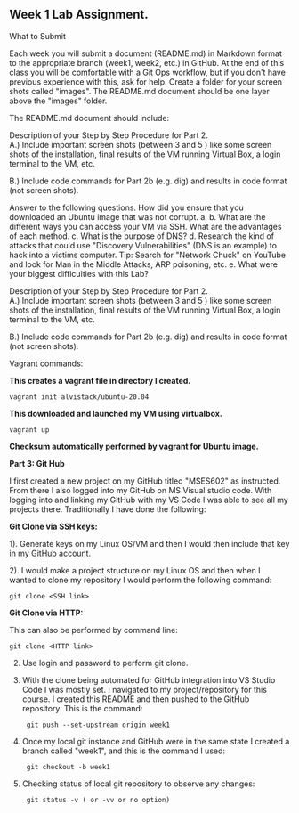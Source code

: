 ## Week 1 Lab Assignment. 

What to Submit

Each week you will submit a document (README.md) in Markdown format to the appropriate branch
(week1, week2, etc.)  in GitHub.   At the end of this class you will be comfortable with a Git Ops
workflow, but if you don't have previous experience with this, ask for help. Create a folder for your
screen shots called "images".  The README.md document should be one layer above the "images"
folder.

The README.md document should include:

Description of your Step by Step Procedure for Part 2.   
A.) Include important screen shots (between 3 and 5 ) like some screen shots of the installation,
    final results of the VM running Virtual Box, a login terminal to the VM, etc.   

B.) Include code commands for Part 2b (e.g. dig) and results in code format (not screen shots).

Answer to the following questions.
How did you ensure that you downloaded an Ubuntu image that was not corrupt.   a.
b. What are the different ways you can access your VM via SSH.   What are the advantages of
each method.
c. What is the purpose of DNS?
d. Research the kind of attacks that could use "Discovery Vulnerabilities" (DNS is an example)
to hack into a victims computer.   Tip:  Search for "Network Chuck" on YouTube and look for
Man in the Middle Attacks, ARP poisoning, etc.
e. What were your biggest difficulties with this Lab?

Description of your Step by Step Procedure for Part 2.   
A.) Include important screen shots (between 3 and 5 ) like some screen shots of the installation,
final results of the VM running Virtual Box, a login terminal to the VM, etc.

B.) Include code commands for Part 2b (e.g. dig) and results in code format (not screen shots).


Vagrant commands:

**This creates a vagrant file in directory I created.**

    vagrant init alvistack/ubuntu-20.04

**This downloaded and launched my VM using virtualbox.**

    vagrant up

**Checksum automatically performed by vagrant for Ubuntu image.**


**Part 3: Git Hub**

I first created a new project on my GitHub titled "MSES602" as instructed.  From there I also logged into my GitHub on MS Visual studio code.  With logging into and linking my GitHub with my VS Code I was able to see all my projects there.  Traditionally I have done the following:

**Git Clone via SSH keys:**

1). Generate keys on my Linux OS/VM and then I would then include that key in my GitHub account.

2). I would make a project structure on my Linux OS and then when I wanted to clone my repository I would perform the following command:
    
    git clone <SSH link>

**Git Clone via HTTP:**

This can also be performed by command line:
    
    git clone <HTTP link>

2) Use login and password to perform git clone.

3) With the clone being automated for GitHub integration into VS Studio Code I was mostly set.  I navigated to my project/repository for this course.  I created this README and then pushed to the GitHub repository. This is the command:

        git push --set-upstream origin week1

4) Once my local git instance and GitHub were in the same state I created a branch called "week1", and this is the command I used:

        git checkout -b week1

5) Checking status of local git repository to observe any changes:
        
        git status -v ( or -vv or no option)



